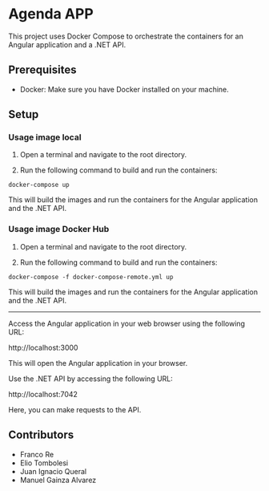 # Agenda APP

This project uses Docker Compose to orchestrate the containers for an Angular application and a .NET API.

## Prerequisites

- Docker: Make sure you have Docker installed on your machine.

## Setup

### Usage image local

1. Open a terminal and navigate to the root directory.

2. Run the following command to build and run the containers:

```docker-compose up```

This will build the images and run the containers for the Angular application and the .NET API.

### Usage image Docker Hub

1. Open a terminal and navigate to the root directory.

2. Run the following command to build and run the containers:

```docker-compose -f docker-compose-remote.yml up```

This will build the images and run the containers for the Angular application and the .NET API.

-----

Access the Angular application in your web browser using the following URL:

http://localhost:3000

This will open the Angular application in your browser.

Use the .NET API by accessing the following URL:

http://localhost:7042

Here, you can make requests to the API.

## Contributors
- Franco Re
- Elio Tombolesi
- Juan Ignacio Queral
- Manuel Gainza Alvarez

